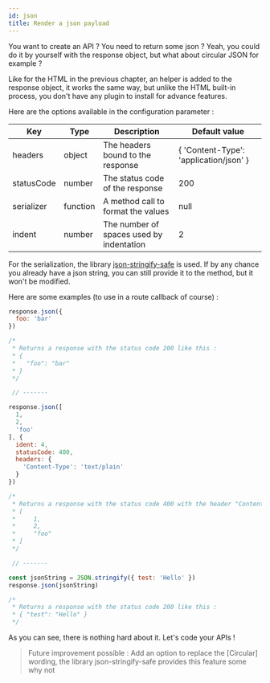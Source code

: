```yaml
---
id: json
title: Render a json payload
---
```


You want to create an API ? You need to return some json ? Yeah, you could do it by yourself with the response object, but what about circular JSON for example ?

Like for the HTML in the previous chapter, an helper is added to the response object, it works the same way, but unlike the HTML built-in process, you don't have any plugin to install for advance features.

Here are the options available in the configuration parameter :

|Key|Type|Description|Default value|
|---|---|---|---|
|headers|object|The headers bound to the response|{ 'Content-Type': 'application/json' }|
|statusCode|number|The status code of the response|200|
|serializer|function|A method call to format the values|null|
|indent|number|The number of spaces used by indentation|2|

For the serialization, the library [json-stringify-safe](https://www.npmjs.com/package/json-stringify-safe) is used.
If by any chance you already have a json string, you can still provide it to the method, but it won't be modified.

Here are some examples (to use in a route callback of course) :

```javascript
response.json({
  foo: 'bar'
})

/*
 * Returns a response with the status code 200 like this :
 * {
 *   "foo": "bar"
 * }
 */

 // -------

response.json([
  1,
  2,
  'foo'
], {
  ident: 4,
  statusCode: 400,
  headers: {
    'Content-Type': 'text/plain'
  }
})

/*
 * Returns a response with the status code 400 with the header "Content-Type" as "text/plain" like this :
 * [
 *     1,
 *     2,
 *     "foo"
 * ]
 */

 // -------

const jsonString = JSON.stringify({ test: 'Hello' })
response.json(jsonString)

/*
 * Returns a response with the status code 200 like this :
 * { "test": "Hello" }
 */

```

As you can see, there is nothing hard about it. Let's code your APIs !

> Future improvement possible : Add an option to replace the [Circular] wording, the library json-stringify-safe provides this feature some why not
